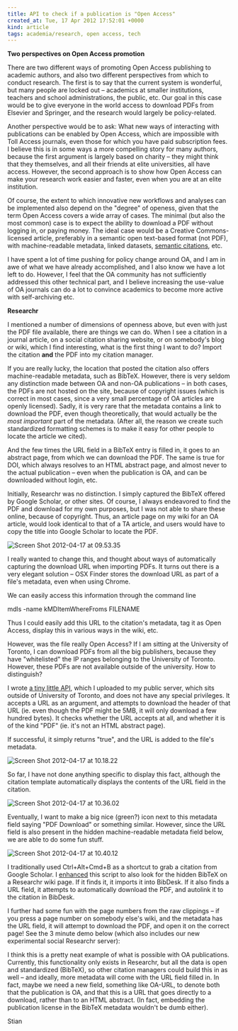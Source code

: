 ```yaml
---
title: API to check if a publication is "Open Access"
created_at: Tue, 17 Apr 2012 17:52:01 +0000
kind: article
tags: academia/research, open access, tech
---
```


**Two perspectives on Open Access promotion**

There are two different ways of promoting Open Access publishing to
academic authors, and also two different perspectives from which to
conduct research. The first is to say that the current system is
wonderful, but many people are locked out – academics at smaller
institutions, teachers and school administrations, the public, etc. Our
goal in this case would be to give everyone in the world access to
download PDFs from Elsevier and Springer, and the research would largely
be policy-related.

Another perspective would be to ask: What new ways of interacting with
publications can be enabled by Open Access, which are impossible with
Toll Access journals, even those for which you have paid subscription
fees. I believe this is in some ways a more compelling story for many
authors, because the first argument is largely based on charity – they
might think that they themselves, and all their friends at elite
universities, all have access. However, the second approach is to show
how Open Access can make your research work easier and faster, even when
you are at an elite institution.

Of course, the extent to which innovative new workflows and analyses can
be implemented also depend on the "degree" of openess, given that the
term Open Access covers a wide array of cases. The minimal (but also the
most common) case is to expect the ability to download a PDF without
logging in, or paying money. The ideal case would be a Creative
Commons-licensed article, preferably in a semantic open text-based
format (not PDF), with machine-readable metadata, linked datasets,
[semantic
citations](http://opencitations.wordpress.com/2010/10/14/introducing-the-semantic-publishing-and-referencing-spar-ontologies/),
etc.

I have spent a lot of time pushing for policy change around OA, and I am
in awe of what we have already accomplished, and I also know we have a
lot left to do. However, I feel that the OA community has not
sufficiently addressed this other technical part, and I believe
increasing the use-value of OA journals can do a lot to convince
academics to become more active with self-archiving etc.

**Researchr**

I mentioned a number of dimensions of openness above, but even with just
the PDF file available, there are things we can do. When I see a
citation in a journal article, on a social citation sharing website, or
on somebody's blog or wiki, which I find interesting, what is the first
thing I want to do? Import the citation **and** the PDF into my citation
manager.

If you are really lucky, the location that posted the citation also
offers machine-readable metadata, such as BibTeX. However, there is very
seldom any distinction made between OA and non-OA publications – in both
cases, the PDFs are not hosted on the site, because of copyright issues
(which is correct in most cases, since a very small percentage of OA
articles are openly licensed). Sadly, it is very rare that the metadata
contains a link to download the PDF, even though theoretically, that
would actually be the *most important* part of the metadata. (After all,
the reason we create such standardized formatting schemes is to make it
easy for other people to locate the article we cited).

And the few times the URL field in a BibTeX entry is filled in, it goes
to an abstract page, from which we can download the PDF. The same is
true for DOI, which always resolves to an HTML abstract page, and almost
never to the actual publication – even when the publication is OA, and
can be downloaded without login, etc.

Initially, Researchr was no distinction. I simply captured the BibTeX
offered by Google Scholar, or other sites. Of course, I
always endeavored to find the PDF and download for my own purposes, but
I was not able to share these online, because of copyright. Thus, an
article page on my wiki for an OA article, would look identical to that
of a TA article, and users would have to copy the title into Google
Scholar to locate the PDF.

![](http://reganmian.net/blog/wp-content/uploads/2012/04/Screen-Shot-2012-04-17-at-09.53.35.png "Screen Shot 2012-04-17 at 09.53.35")

I really wanted to change this, and thought about ways of automatically
capturing the download URL when importing PDFs. It turns out there is a
very elegant solution – OSX Finder stores the download URL as part of a
file's metadata, even when using Chrome.

We can easily access this information through the command line

  mdls -name kMDItemWhereFroms FILENAME

Thus I could easily add this URL to the citation's metadata, tag it as
Open Access, display this in various ways in the wiki, etc.

However, was the file really Open Access? If I am sitting at the
University of Toronto, I can download PDFs from all the big publishers,
because they have "whitelisted" the IP ranges belonging to the
University of Toronto. However, these PDFs are not available outside of
the university. How to distinguish?

I wrote [a tiny little
API](https://github.com/houshuang/folders2web/blob/master/check-oa.rb),
which I uploaded to my public server, which sits outside of University
of Toronto, and does not have any special privileges. It accepts a URL
as an argument, and attempts to download the header of that URL (ie.
even though the PDF might be 5MB, it will only download a few hundred
bytes). It checks whether the URL accepts at all, and whether it is of
the kind "PDF" (ie. it's not an HTML abstract page).

If successful, it simply returns "true", and the URL is added to the
file's metadata.

![](http://reganmian.net/blog/wp-content/uploads/2012/04/Screen-Shot-2012-04-17-at-10.18.22.png "Screen Shot 2012-04-17 at 10.18.22")

So far, I have not done anything specific to display this fact, although
the citation template automatically displays the contents of the URL
field in the citation.

![](http://reganmian.net/blog/wp-content/uploads/2012/04/Screen-Shot-2012-04-17-at-10.36.02.png "Screen Shot 2012-04-17 at 10.36.02")

Eventually, I want to make a big nice (green?) icon next to this
metadata field saying "PDF Download" or something similar. However,
since the URL field is also present in the hidden machine-readable
metadata field below, we are able to do some fun stuff.

![](http://reganmian.net/blog/wp-content/uploads/2012/04/Screen-Shot-2012-04-17-at-10.40.12.png "Screen Shot 2012-04-17 at 10.40.12")

I traditionally used Ctrl+Alt+Cmd+B as a shortcut to grab a citation
from Google Scholar. I
[enhanced](https://github.com/houshuang/folders2web/blob/master/bibdesk.rb#L100-124)
this script to also look for the hidden BibTeX on a Researchr wiki page.
If it finds it, it imports it into BibDesk. If it also finds a URL
field, it attempts to automatically download the PDF, and autolink it to
the citation in BibDesk.

I further had some fun with the page numbers from the raw clippings – if
you press a page number on somebody else's wiki, and the metadata has
the URL field, it will attempt to download the PDF, and open it on the
correct page! See the 3 minute demo below (which also includes our new
experimental social Researchr server):

I think this is a pretty neat example of what is possible with OA
publications. Currently, this functionality only exists in Researchr,
but all the data is open and standardized (BibTeX), so other citation
managers could build this in as well – and ideally, more metadata will
come with the URL field filled in. In fact, maybe we need a new field,
something like OA-URL, to denote both that the publication is OA, and
that this is a URL that goes directly to a download, rather than to an
HTML abstract. (In fact, embedding the publication license in the BibTeX
metadata wouldn't be dumb either).

Stian
